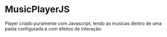 # MusicPlayerJS
Player criado puramente com Javascript, lendo as musicas dentro de uma pasta configurada e com efeitos de interação.
